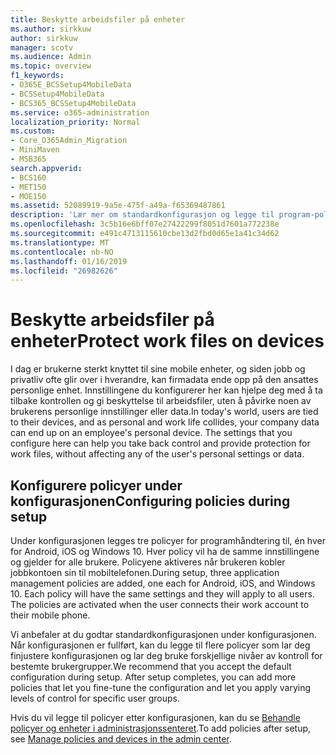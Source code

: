 ```yaml
---
title: Beskytte arbeidsfiler på enheter
ms.author: sirkkuw
author: sirkkuw
manager: scotv
ms.audience: Admin
ms.topic: overview
f1_keywords:
- O365E_BCSSetup4MobileData
- BCSSetup4MobileData
- BCS365_BCSSetup4MobileData
ms.service: o365-administration
localization_priority: Normal
ms.custom:
- Core_O365Admin_Migration
- MiniMaven
- MSB365
search.appverid:
- BCS160
- MET150
- MOE150
ms.assetid: 52089919-9a5e-475f-a49a-f65369487861
description: 'Lær mer om standardkonfigurasjon og legge til program-policyer for informasjonsbehandling for å beskytte firmadataene på brukernes personlige mobile enheter. '
ms.openlocfilehash: 3c5b16e6bff07e27422299f8051d7601a772238e
ms.sourcegitcommit: e491c4713115610cbe13d2fbd0d65e1a41c34d62
ms.translationtype: MT
ms.contentlocale: nb-NO
ms.lasthandoff: 01/16/2019
ms.locfileid: "26982626"
---
```

# <a name="protect-work-files-on-devices"></a><span data-ttu-id="1461e-103">Beskytte arbeidsfiler på enheter</span><span class="sxs-lookup"><span data-stu-id="1461e-103">Protect work files on devices</span></span>

<span data-ttu-id="1461e-p101">I dag er brukerne sterkt knyttet til sine mobile enheter, og siden jobb og privatliv ofte glir over i hverandre, kan firmadata ende opp på den ansattes personlige enhet. Innstillingene du konfigurerer her kan hjelpe deg med å ta tilbake kontrollen og gi beskyttelse til arbeidsfiler, uten å påvirke noen av brukerens personlige innstillinger eller data.</span><span class="sxs-lookup"><span data-stu-id="1461e-p101">In today's world, users are tied to their devices, and as personal and work life collides, your company data can end up on an employee's personal device. The settings that you configure here can help you take back control and provide protection for work files, without affecting any of the user's personal settings or data.</span></span>
  
## <a name="configuring-policies-during-setup"></a><span data-ttu-id="1461e-106">Konfigurere policyer under konfigurasjonen</span><span class="sxs-lookup"><span data-stu-id="1461e-106">Configuring policies during setup</span></span>

<span data-ttu-id="1461e-p102">Under konfigurasjonen legges tre policyer for programhåndtering til, én hver for Android, iOS og Windows 10. Hver policy vil ha de samme innstillingene og gjelder for alle brukere. Policyene aktiveres når brukeren kobler jobbkontoen sin til mobiltelefonen.</span><span class="sxs-lookup"><span data-stu-id="1461e-p102">During setup, three application management policies are added, one each for Android, iOS, and Windows 10. Each policy will have the same settings and they will apply to all users. The policies are activated when the user connects their work account to their mobile phone.</span></span>
  
<span data-ttu-id="1461e-p103">Vi anbefaler at du godtar standardkonfigurasjonen under konfigurasjonen. Når konfigurasjonen er fullført, kan du legge til flere policyer som lar deg finjustere konfigurasjonen og lar deg bruke forskjellige nivåer av kontroll for bestemte brukergrupper.</span><span class="sxs-lookup"><span data-stu-id="1461e-p103">We recommend that you accept the default configuration during setup. After setup completes, you can add more policies that let you fine-tune the configuration and let you apply varying levels of control for specific user groups.</span></span>
  
<span data-ttu-id="1461e-112">Hvis du vil legge til policyer etter konfigurasjonen, kan du se [Behandle policyer og enheter i administrasjonssenteret](manage.md).</span><span class="sxs-lookup"><span data-stu-id="1461e-112">To add policies after setup, see [Manage policies and devices in the admin center](manage.md).</span></span>
  

